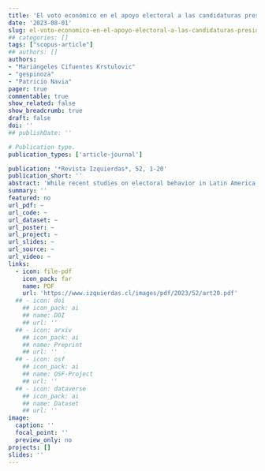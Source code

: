 ```yaml
---
title: 'El voto económico en el apoyo electoral a las candidaturas presidenciales de Salvador Allende, 1958-1970'
date: '2023-08-01'
slug: el-voto-economico-en-el-apoyo-electoral-a-las-candidaturas-presidenciales-de-salvador-allende
## categories: []
tags: ["scopus-article"]
## authors: []
authors:
- "Mariángeles Cifuentes Krstulovic"
- "gespinoza"
- "Patricio Navia"
pager: true
commentable: true
show_related: false
show_breadcrumb: true
draft: false
doi: ''
## publishDate: ''

# Publication type.
publication_types: ['article-journal']

publication: '*Revista Izquierdas*, 52, 1-20'
publication_short: ''
abstract: 'While recent studies on electoral behavior in Latin America underline the importance of the economic vote, studies on previous periods in democracies with institutionalized parties in the region point to the impact of ideology and social class. Yet, as the economic vote explanation has not been applied to elections in prior decades, we cannot discard the impact of economic perceptions on vote choice in 20th century elections. We use pre-electoral polls in Chile conducted between 1958 and 1970 to assess the effect of economic perceptions on vote intention for Socialist Salvador Allende. We confirm the importance of ideology and social class, but we also report that support for Allende is explained by negative economic perceptions and disapproval of the outgoing government. As today, though ideology and social class mattered, pre-1973 economic perceptions and presidential approval also informed vote choice.'
summary: ''
featured: no
url_pdf: ~
url_code: ~
url_dataset: ~
url_poster: ~
url_project: ~
url_slides: ~
url_source: ~
url_video: ~
links:
  - icon: file-pdf
    icon_pack: far
    name: PDF
    url: 'https://www.izquierdas.cl/images/pdf/2023/52/art20.pdf'
  ## - icon: doi
    ## icon_pack: ai
    ## name: DOI
    ## url: ''
  ## - icon: arxiv
    ## icon_pack: ai
    ## name: Preprint
    ## url: ''
  ## - icon: osf
    ## icon_pack: ai
    ## name: OSF-Project
    ## url: ''
  ## - icon: dataverse
    ## icon_pack: ai
    ## name: Dataset
    ## url: ''
image:
  caption: ''
  focal_point: ''
  preview_only: no
projects: []
slides: ''
---
```

